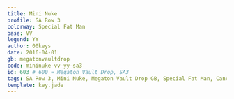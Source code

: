 ```yaml
---
title: Mini Nuke
profile: SA Row 3
colorway: Special Fat Man
base: VV
legend: YY
author: 00keys
date: 2016-04-01
gb: megatonvaultdrop
code: mininuke-vv-yy-sa3
id: 603 # 600 = Megaton Vault Drop, SA3
tags: SA Row 3, Mini Nuke, Megaton Vault Drop GB, Special Fat Man, Canceled
template: key.jade  
---
```




